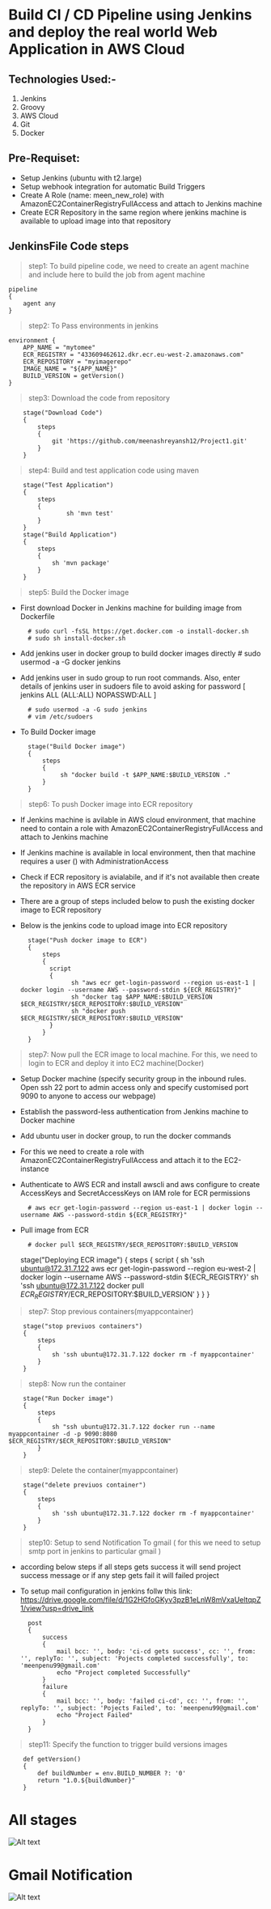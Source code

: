 
# Build CI / CD Pipeline using Jenkins and deploy the real world Web Application in AWS Cloud

Technologies Used:-
-------------------
1. Jenkins
2. Groovy
3. AWS Cloud
4. Git
5. Docker  

Pre-Requiset:
--------------
* Setup Jenkins (ubuntu with t2.large)
* Setup webhook integration for automatic Build Triggers 
* Create A Role (name: meen_new_role) with AmazonEC2ContainerRegistryFullAccess and attach to Jenkins machine  
* Create ECR Repository in the same region where jenkins machine is available to upload image into that repository

JenkinsFile Code steps
-------------------------------
>step1: To build pipeline code, we need to create an agent machine and include here to build the job from agent machine 
   
    pipeline
    {
        agent any
    }

>step2: To Pass environments in jenkins

    environment {
        APP_NAME = "mytomee"
        ECR_REGISTRY = "433609462612.dkr.ecr.eu-west-2.amazonaws.com"
        ECR_REPOSITORY = "myimagerepo"
        IMAGE_NAME = "${APP_NAME}"
        BUILD_VERSION = getVersion()
    }

>step3: Download the code from repository

        stage("Download Code")
        {
            steps
            {
                git 'https://github.com/meenashreyansh12/Project1.git'
            }
        }

>step4: Build and test application code using maven 

        stage("Test Application")
        {
            steps
            {
                    sh 'mvn test'
            }
        }
        stage("Build Application")
        {
            steps
            {
                sh 'mvn package'
            }
        }

>step5: Build the Docker image 
    
* First download Docker in Jenkins machine for building image from Dockerfile
       
        # sudo curl -fsSL https://get.docker.com -o install-docker.sh
        # sudo sh install-docker.sh

* Add jenkins user in docker group to build docker images directly 
        # sudo usermod -a -G docker jenkins
  
* Add jenkins user in sudo group to run root commands. Also, enter details of jenkins user in sudoers file to avoid asking for password [ jenkins ALL (ALL:ALL) NOPASSWD:ALL ]
       
        # sudo usermod -a -G sudo jenkins
        # vim /etc/sudoers
        
* To Build Docker image    
        
        stage("Build Docker image")
        {
            steps
            {
                 sh "docker build -t $APP_NAME:$BUILD_VERSION ."
            }
        }

>step6: To push Docker image into ECR repository 
* If Jenkins machine is avilable in AWS cloud environment, that machine need to contain a role with AmazonEC2ContainerRegistryFullAccess and attach to Jenkins 
  machine 
* If Jenkins machine is available in local environment, then that machine requires a user () with AdministrationAccess  
* Check if ECR repository is avialabile, and if it's not available then create the repository in AWS ECR service 
* There are a group of steps included below to push the existing docker image to ECR repository
* Below is the jenkins code to upload image into ECR repository 

        stage("Push docker image to ECR")
        {
            steps
            {
              script
              {
                    sh "aws ecr get-login-password --region us-east-1 | docker login --username AWS --password-stdin ${ECR_REGISTRY}"
                    sh "docker tag $APP_NAME:$BUILD_VERSION $ECR_REGISTRY/$ECR_REPOSITORY:$BUILD_VERSION"
                    sh "docker push $ECR_REGISTRY/$ECR_REPOSITORY:$BUILD_VERSION"
              }
            }
        }


>step7: Now pull the ECR image to local machine. For this, we need to login to ECR and deploy it into EC2 machine(Docker)

* Setup Docker machine (specify security group in the inbound rules. Open ssh 22 port to admin access only and specify customised port 9090 to anyone to access our webpage)
* Establish the password-less authentication from Jenkins machine to Docker machine 
* Add ubuntu user in docker group, to run the docker commands 
* For this we need to create a role with AmazonEC2ContainerRegistryFullAccess and attach it to the EC2-instance

* Authenticate to AWS ECR and install awscli and aws configure to create AccessKeys and SecretAccessKeys on IAM role for ECR permissions

        # aws ecr get-login-password --region us-east-1 | docker login --username AWS --password-stdin ${ECR_REGISTRY}"

* Pull image from ECR    

        # docker pull $ECR_REGISTRY/$ECR_REPOSITORY:$BUILD_VERSION

  stage("Deploying ECR image") 
        {
            steps
            { 
                script
                { 
                    sh 'ssh ubuntu@172.31.7.122 aws ecr get-login-password --region eu-west-2 | docker login --username AWS --password-stdin ${ECR_REGISTRY}'
                    sh 'ssh ubuntu@172.31.7.122 docker pull $ECR_REGISTRY/$ECR_REPOSITORY:$BUILD_VERSION'
                }
            }
        }

>step7: Stop previous containers(myappcontainer) 

        stage("stop previuos containers")
        {
            steps
            {
                sh 'ssh ubuntu@172.31.7.122 docker rm -f myappcontainer'
            }
        }


>step8: Now run the container 

        stage("Run Docker image")
        {
            steps
            {
                sh "ssh ubuntu@172.31.7.122 docker run --name myappcontainer -d -p 9090:8080 $ECR_REGISTRY/$ECR_REPOSITORY:$BUILD_VERSION"
            }
        }

>step9: Delete the container(myappcontainer) 

        stage("delete previuos container")
        {
            steps
            {
                sh 'ssh ubuntu@172.31.7.122 docker rm -f myappcontainer'
            }
        }


>step10: Setup to send Notification To gmail ( for this we need to setup smtp port in jenkins to particular gmail )

* according below steps if all steps gets success it will send project success message or if any step gets fail it will failed project
* To setup mail configuration in jenkins follw this link: https://drive.google.com/file/d/1G2HGfoGKyv3pzB1eLnW8mVxaUeltqpZ1/view?usp=drive_link
 

        post
        {
            success
            {
                mail bcc: '', body: 'ci-cd gets success', cc: '', from: '', replyTo: '', subject: 'Pojects completed successfully', to: 'meenpenu99@gmail.com'
                echo "Project completed Successfully"
            }
            failure
            {
                mail bcc: '', body: 'failed ci-cd', cc: '', from: '', replyTo: '', subject: 'Pojects Failed', to: 'meenpenu99@gmail.com'
                echo "Project Failed"
            }
        }


>step11: Specify the function to trigger build versions images 

        def getVersion()
        {
            def buildNumber = env.BUILD_NUMBER ?: '0'
            return "1.0.${buildNumber}"
        }

# All stages 


![Alt text](CICD-stages-successful.PNG)

# Gmail Notification 

![Alt text](<Screenshot (2).png>)
